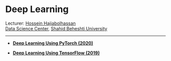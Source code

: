 # Deep Learning
Lecturer: [Hossein Hajiabolhassan](http://facultymembers.sbu.ac.ir/hhaji/)   
[Data Science Center](http://ds.sbu.ac.ir), [Shahid Beheshti University](http://www.sbu.ac.ir/)  

---

* [**Deep Learning Using PyTorch (2020)**](https://github.com/hhaji/Deep-Learning/blob/master/Deep-Learning-PyTorch.md)

* [**Deep Learning Using TensorFlow (2019)**](https://github.com/hhaji/Deep-Learning/blob/master/Deep-Learning-TensorFlow.md)
